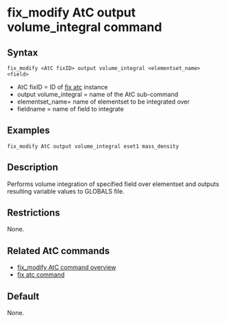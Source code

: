 # fix_modify AtC output volume_integral command

## Syntax

    fix_modify <AtC fixID> output volume_integral <elementset_name> <field>

-   AtC fixID = ID of [fix atc](fix_atc) instance
-   output volume_integral = name of the AtC sub-command
-   elementset_name= name of elementset to be integrated over
-   fieldname = name of field to integrate

## Examples

``` LAMMPS
fix_modify AtC output volume_integral eset1 mass_density
```

## Description

Performs volume integration of specified field over elementset and
outputs resulting variable values to GLOBALS file.

## Restrictions

None.

## Related AtC commands

-   [fix_modify AtC command overview](atc_fix_modify)
-   [fix atc command](fix_atc)

## Default

None.
